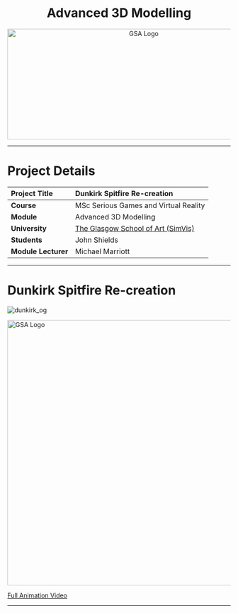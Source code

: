 <h1 align="center">Advanced 3D Modelling</h1>

<a href="https://www.gsa.ac.uk/research/research-units/school-of-simulation-and-visualisation/" >
<p align="center"><img src="https://d4ya733yr7s0y.cloudfront.net/images/made/images/uploads/general/Uni-logo-GSA_730_290_80.jpg"
alt="GSA Logo" width="600" height="250"/>
</p></a>

***

# Project Details
| **Project Title** | Dunkirk Spitfire Re-creation|
| :------------- |:-------------|
| **Course**              | MSc Serious Games and Virtual Reality |
| **Module**              | Advanced 3D Modelling |
| **University**           | [The Glasgow School of Art (SimVis)](https://www.gsa.ac.uk/research/research-units/school-of-simulation-and-visualisation/) |
| **Students**             | John Shields |
| **Module Lecturer**      | Michael Marriott |

***

# Dunkirk Spitfire Re-creation

![dunkirk_og](https://user-images.githubusercontent.com/26766163/161574474-d8f2360e-a9d6-4897-a482-2664f19bbc4a.png)

<img src="https://user-images.githubusercontent.com/26766163/167877767-969fbe54-621b-43a0-817c-a2a6e6d3dd3f.gif"
alt="GSA Logo" width="1020" height="600"/>

[Full Animation Video](https://www.youtube.com/watch?v=_H6cslUW0kc) 

***

